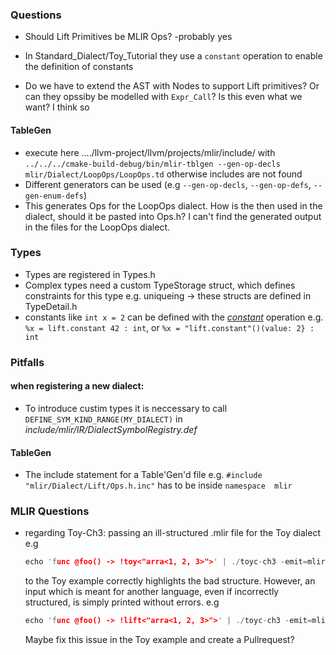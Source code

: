 ### Questions
* Should Lift Primitives be MLIR Ops? -probably yes
* In Standard_Dialect/Toy_Tutorial they use a `constant` operation to enable the definition of constants

* Do we have to extend the AST with Nodes to support Lift primitives? Or can they opssiby be modelled with `Expr_Call`?
Is this even what we want? I think so


#### TableGen
* execute here ..../llvm-project/llvm/projects/mlir/include/ with
`../../../cmake-build-debug/bin/mlir-tblgen --gen-op-decls mlir/Dialect/LoopOps/LoopOps.td`
otherwise includes are not found
* Different generators can be used (e.g `--gen-op-decls`, `--gen-op-defs`, `--gen-enum-defs`)
* This generates Ops for the LoopOps dialect. How is the then used in the dialect, should it be pasted into Ops.h? I can't find the generated output in the files for the LoopOps dialect.

### Types
* Types are registered in Types.h
* Complex types need a custom TypeStorage struct, which defines constraints for this type e.g. uniqueing -> these structs are defined in TypeDetail.h
* constants like `int x = 2` can be defined with the [_constant_](https://github.com/tensorflow/mlir/blob/master/g3doc/Dialects/Standard.md#constant-operation) operation e.g. `%x = lift.constant 42 : int`, or `%x = "lift.constant"()(value: 2} : int`

### Pitfalls 
#### when registering a new dialect:
* To introduce custim types it is neccessary to call `DEFINE_SYM_KIND_RANGE(MY_DIALECT)` in _include/mlir/IR/DialectSymbolRegistry.def_
#### TableGen
* The include statement for a Table'Gen'd file e.g. `#include "mlir/Dialect/Lift/Ops.h.inc"` has to be inside `namespace  mlir`

### MLIR Questions
* regarding Toy-Ch3: passing an ill-structured .mlir file for the Toy dialect e.g  
    ```C++
    echo 'func @foo() -> !toy<"arra<1, 2, 3>">' | ./toyc-ch3 -emit=mlir -x=mlir
    ```
    to the Toy example correctly highlights the bad structure. However, an input which is meant for another language, even if incorrectly structured, is simply printed without errors. e.g 
    ```C++
    echo 'func @foo() -> !lift<"arra<1, 2, 3>">' | ./toyc-ch3 -emit=mlir -x=mlir
    ```
    Maybe fix this issue in the Toy example and create a Pullrequest?
